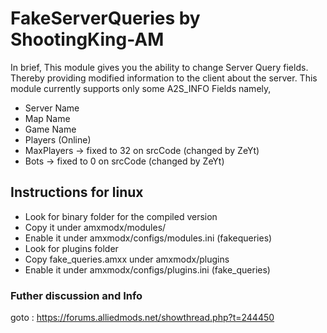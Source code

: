 # FakeServerQueries by ShootingKing-AM
In brief, This module gives you the ability to change Server Query fields. Thereby providing modified information to the client about the server. This module currently supports only some A2S_INFO Fields namely,

* Server Name
* Map Name
* Game Name
* Players (Online)
* MaxPlayers -> fixed to 32 on srcCode (changed by ZeYt)
* Bots -> fixed to 0 on srcCode (changed by ZeYt)

## Instructions for linux
* Look for binary folder for the compiled version
* Copy it under amxmodx/modules/
* Enable it under amxmodx/configs/modules.ini (fakequeries)
* Look for plugins folder
* Copy fake_queries.amxx under amxmodx/plugins
* Enable it under amxmodx/configs/plugins.ini (fake_queries)


### Futher discussion and Info 
goto : https://forums.alliedmods.net/showthread.php?t=244450
